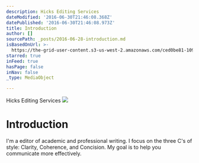 ```yaml
---
description: Hicks Editing Services
dateModified: '2016-06-30T21:46:08.368Z'
datePublished: '2016-06-30T21:46:08.973Z'
title: Introduction
author: []
sourcePath: _posts/2016-06-28-introduction.md
isBasedOnUrl: >-
  https://the-grid-user-content.s3-us-west-2.amazonaws.com/ced0be81-1096-4768-a88e-6c9443b32ff4.jpg
starred: true
inFeed: true
hasPage: false
inNav: false
_type: MediaObject

---
```

Hicks Editing Services
![](https://the-grid-user-content.s3-us-west-2.amazonaws.com/ced0be81-1096-4768-a88e-6c9443b32ff4.jpg)

# Introduction

I'm a editor of academic and professional writing. I focus on the three C's of style: Clarity, Coherence, and Concision. My goal is to help you communicate more effectively.